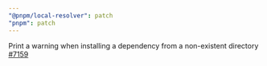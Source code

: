 ```yaml
---
"@pnpm/local-resolver": patch
"pnpm": patch
---
```


Print a warning when installing a dependency from a non-existent directory [#7159](https://github.com/pnpm/pnpm/issues/7159)
